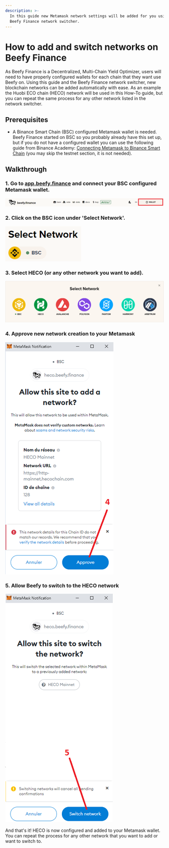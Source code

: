 ```yaml
---
description: >-
  In this guide new Metamask network settings will be added for you using the
  Beefy Finance network switcher.
---
```


# How to add and switch networks on Beefy Finance

As Beefy Finance is a Decentralized, Multi-Chain Yield Optimizer, users will need to have properly configured wallets for each chain that they want use Beefy on. Using this guide and the Beefy Finance network switcher, new blockchain networks can be added automatically with ease. As an example the Huobi ECO chain (HECO) network will be used in this How-To guide, but you can repeat the same process for any other network listed in the network switcher.

## Prerequisites

* A Binance Smart Chain (BSC) configured Metamask wallet is needed. Beefy Finance started on BSC so you probably already have this set up, but if you do not have a configured wallet you can use the following guide from Binance Academy: [Connecting Metamask to Binance Smart Chain](https://academy.binance.com/en/articles/connecting-metamask-to-binance-smart-chain) (you may skip the testnet section, it is not needed).

## Walkthrough

### 1. Go to [app.beefy.finance](https://github.com/beefyfinance/beefy-docs/tree/aab629bafbc230570677e0471b162bbd46e2e0ba/faq/how-to-guides/app.beefy.finance) and connect your BSC configured Metamask wallet.

![](../../.gitbook/assets/connect-wallet.png)

### 2. Click on the BSC icon under 'Select Network'.

![](../../.gitbook/assets/select-network.png)

### 3. Select HECO (or any other network you want to add).

![](<../../.gitbook/assets/switch-to-desired-network (1).png>)

### 4. Approve new network creation to your Metamask

![](../../.gitbook/assets/allow-add-metamask-network.png)

### 5. Allow Beefy to switch to the HECO network

![](../../.gitbook/assets/allow-switch-metamask-network.png)

And that's it! HECO is now configured and added to your Metamask wallet. You can repeat the process for any other network that you want to add or want to switch to.

